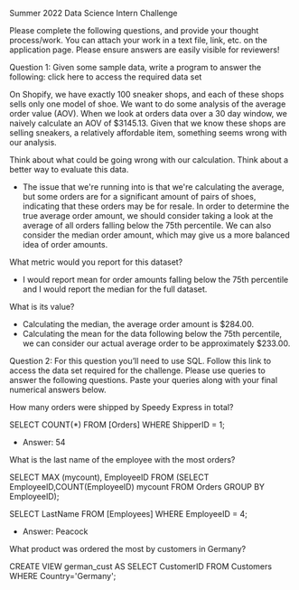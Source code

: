 Summer 2022 Data Science Intern Challenge

Please complete the following questions, and provide your thought process/work. You can attach your work in a text file, link, etc. on the application page. Please ensure answers are easily visible for reviewers!


Question 1: Given some sample data, write a program to answer the following: click here to access the required data set

On Shopify, we have exactly 100 sneaker shops, and each of these shops sells only one model of shoe. We want to do some analysis of the average order value (AOV). When we look at orders data over a 30 day window, we naively calculate an AOV of $3145.13. Given that we know these shops are selling sneakers, a relatively affordable item, something seems wrong with our analysis.

Think about what could be going wrong with our calculation. Think about a better way to evaluate this data.

* The issue that we're running into is that we're calculating the average, but some orders are for a significant amount of pairs of shoes, indicating that these orders may be for resale. In order to determine the true average order amount, we should consider taking a look at the average of all orders falling below the 75th percentile. We can also consider the median order amount, which may give us a more balanced idea of order amounts.

What metric would you report for this dataset?

* I would report mean for order amounts falling below the 75th percentile and I would report the median for the full dataset.


What is its value?

* Calculating the median, the average order amount is $284.00.
* Calculating the mean for the data following below the 75th percentile, we can consider our actual average order to be approximately $233.00.


Question 2: For this question you’ll need to use SQL. Follow this link to access the data set required for the challenge. Please use queries to answer the following questions. Paste your queries along with your final numerical answers below.

How many orders were shipped by Speedy Express in total?

SELECT COUNT(*) FROM [Orders] WHERE ShipperID = 1;

* Answer: 54

What is the last name of the employee with the most orders?

SELECT MAX (mycount), EmployeeID
FROM (SELECT EmployeeID,COUNT(EmployeeID) mycount
FROM Orders
GROUP BY EmployeeID);

SELECT LastName FROM [Employees] WHERE EmployeeID = 4;

* Answer: Peacock

What product was ordered the most by customers in Germany?

CREATE VIEW german_cust AS
SELECT CustomerID
FROM Customers
WHERE Country='Germany';
